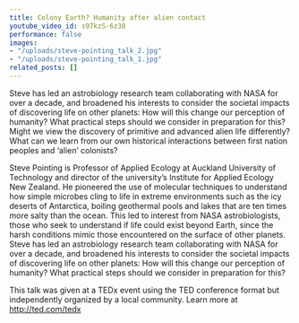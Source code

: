 ```yaml
---
title: Colony Earth? Humanity after alien contact
youtube_video_id: s97kzS-6z30
performance: false
images:
- "/uploads/steve-pointing_talk_2.jpg"
- "/uploads/steve-pointing_talk_1.jpg"
related_posts: []
---
```


Steve has led an astrobiology research team collaborating with NASA for over a decade, and broadened his interests to consider the societal impacts of discovering life on other planets: How will this change our perception of humanity? What practical steps should we consider in preparation for this? Might we view the discovery of primitive and advanced alien life differently? What can we learn from our own historical interactions between first nation peoples and ‘alien’ colonists?

Steve Pointing is Professor of Applied Ecology at Auckland University of Technology and director of the university’s Institute for Applied Ecology New Zealand. He pioneered the use of molecular techniques to understand how simple microbes cling to life in extreme environments such as the icy deserts of Antarctica, boiling geothermal pools and lakes that are ten times more salty than the ocean. This led to interest from NASA astrobiologists, those who seek to understand if life could exist beyond Earth, since the harsh conditions mimic those encountered on the surface of other planets. Steve has led an astrobiology research team collaborating with NASA for over a decade, and broadened his interests to consider the societal impacts of discovering life on other planets: How will this change our perception of humanity? What practical steps should we consider in preparation for this?

This talk was given at a TEDx event using the TED conference format but independently organized by a local community. Learn more at http://ted.com/tedx
